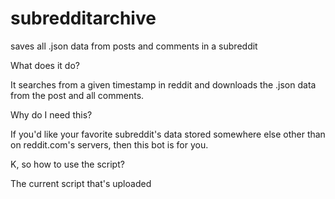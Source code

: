 # subredditarchive
saves all .json data from posts and comments in a subreddit

What does it do?

It searches from a given timestamp in reddit and downloads the .json data from the post and all comments.

Why do I need this?

If you'd like your favorite subreddit's data stored somewhere else other than on reddit.com's servers, then this bot is for you.

K, so how to use the script?

The current script that's uploaded 

